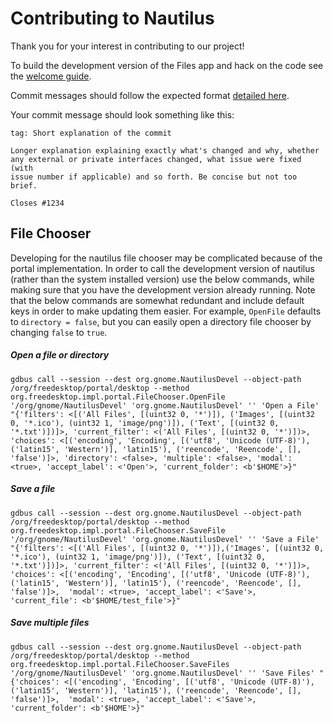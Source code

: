 # Contributing to Nautilus

Thank you for your interest in contributing to our project!

To build the development version of the Files app and hack on the code
see the [welcome guide](https://welcome.gnome.org/en/app/Nautilus/#getting-the-app-to-build).

Commit messages should follow the expected format [detailed here](https://handbook.gnome.org/development/commit-messages.html).

Your commit message should look something like this:

```
tag: Short explanation of the commit

Longer explanation explaining exactly what's changed and why, whether
any external or private interfaces changed, what issue were fixed (with
issue number if applicable) and so forth. Be concise but not too brief.

Closes #1234
```

## File Chooser

Developing for the nautilus file chooser may be complicated because of the
portal implementation.  In order to call the development version of nautilus
(rather than the system installed version) use the below commands, while making
sure that you have the development version already running.  Note that the
below commands are somewhat redundant and include default keys in order to make
updating them easier. For example, `OpenFile` defaults to `directory = false`,
but you can easily open a directory file chooser by changing `false` to `true`.

##### Open a file or directory

`gdbus call --session --dest org.gnome.NautilusDevel --object-path /org/freedesktop/portal/desktop --method org.freedesktop.impl.portal.FileChooser.OpenFile '/org/gnome/NautilusDevel' 'org.gnome.NautilusDevel' '' 'Open a File' "{'filters': <[('All Files', [(uint32 0, '*')]), ('Images', [(uint32 0, '*.ico'), (uint32 1, 'image/png')]), ('Text', [(uint32 0, '*.txt')])]>, 'current_filter': <('All Files', [(uint32 0, '*')])>, 'choices': <[('encoding', 'Encoding', [('utf8', 'Unicode (UTF-8)'), ('latin15', 'Western')], 'latin15'), ('reencode', 'Reencode', [], 'false')]>, 'directory': <false>, 'multiple': <false>, 'modal': <true>, 'accept_label': <'Open'>, 'current_folder': <b'$HOME'>}"`

##### Save a file

`gdbus call --session --dest org.gnome.NautilusDevel --object-path /org/freedesktop/portal/desktop --method org.freedesktop.impl.portal.FileChooser.SaveFile '/org/gnome/NautilusDevel' 'org.gnome.NautilusDevel' '' 'Save a File' "{'filters': <[('All Files', [(uint32 0, '*')]),('Images', [(uint32 0, '*.ico'), (uint32 1, 'image/png')]), ('Text', [(uint32 0, '*.txt')])]>, 'current_filter': <('All Files', [(uint32 0, '*')])>, 'choices': <[('encoding', 'Encoding', [('utf8', 'Unicode (UTF-8)'), ('latin15', 'Western')], 'latin15'), ('reencode', 'Reencode', [], 'false')]>,  'modal': <true>, 'accept_label': <'Save'>, 'current_file': <b'$HOME/test_file'>}"`

##### Save multiple files

`gdbus call --session --dest org.gnome.NautilusDevel --object-path /org/freedesktop/portal/desktop --method org.freedesktop.impl.portal.FileChooser.SaveFiles '/org/gnome/NautilusDevel' 'org.gnome.NautilusDevel' '' 'Save Files' "{'choices': <[('encoding', 'Encoding', [('utf8', 'Unicode (UTF-8)'), ('latin15', 'Western')], 'latin15'), ('reencode', 'Reencode', [], 'false')]>,  'modal': <true>, 'accept_label': <'Save'>, 'current_folder': <b'$HOME'>}"`
